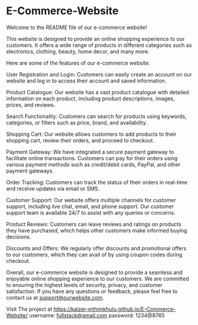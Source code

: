 # E-Commerce-Website
Welcome to the README file of our e-commerce website!

This website is designed to provide an online shopping experience to our customers. It offers a wide range of products in different categories such as electronics, clothing, beauty, home decor, and many more.

Here are some of the features of our e-commerce website:

User Registration and Login: Customers can easily create an account on our website and log in to access their account and saved information.

Product Catalogue: Our website has a vast product catalogue with detailed information on each product, including product descriptions, images, prices, and reviews.

Search Functionality: Customers can search for products using keywords, categories, or filters such as price, brand, and availability.

Shopping Cart: Our website allows customers to add products to their shopping cart, review their orders, and proceed to checkout.

Payment Gateway: We have integrated a secure payment gateway to facilitate online transactions. Customers can pay for their orders using various payment methods such as credit/debit cards, PayPal, and other payment gateways.

Order Tracking: Customers can track the status of their orders in real-time and receive updates via email or SMS.

Customer Support: Our website offers multiple channels for customer support, including live chat, email, and phone support. Our customer support team is available 24/7 to assist with any queries or concerns.

Product Reviews: Customers can leave reviews and ratings on products they have purchased, which helps other customers make informed buying decisions.

Discounts and Offers: We regularly offer discounts and promotional offers to our customers, which they can avail of by using coupon codes during checkout.

Overall, our e-commerce website is designed to provide a seamless and enjoyable online shopping experience to our customers. We are committed to ensuring the highest levels of security, privacy, and customer satisfaction. If you have any questions or feedback, please feel free to contact us at support@ourwebsite.com.

Visit The project at https://kaizer-mthimkhulu.github.io/E-Commerce-Website/ username: fullstack@gmail.com password: 1234@8765
